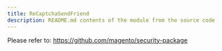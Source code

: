 ```yaml
---
title: ReCaptchaSendFriend
description: README.md contents of the module from the source code
---
```


Please refer to: https://github.com/magento/security-package